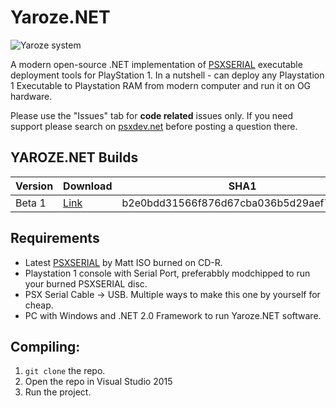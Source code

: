 # Yaroze.NET

![Yaroze system](https://upload.wikimedia.org/wikipedia/commons/thumb/1/1f/Net-Yaroze-Full-Sdk.jpg/300px-Net-Yaroze-Full-Sdk.jpg)

A modern open-source .NET implementation of [PSXSERIAL](http://www.psxdev.net/forum/viewtopic.php?f=69&t=378) executable deployment tools for PlayStation 1. In a nutshell - can deploy any Playstation 1 Executable to Playstation RAM from modern computer and run it on OG hardware.

Please use the "Issues" tab for **code related** issues only. If you need support please search on [psxdev.net](http://psxdev.net) before posting a question there.

## YAROZE.NET Builds

| Version | Download | SHA1 |
|---------|----------|------|
| Beta 1  | [Link]() | b2e0bdd31566f876d67cba036b5d29aef7ff257d  |

## Requirements

* Latest [PSXSERIAL](http://www.psxdev.net/downloads/psxserial-014.zip) by Matt ISO burned on CD-R.
* Playstation 1 console with Serial Port, preferabbly modchipped to run your burned PSXSERIAL disc.
* PSX Serial Cable -> USB. Multiple ways to make this one by yourself for cheap.
* PC with Windows and .NET 2.0 Framework to run Yaroze.NET software.

## Compiling:

1. `git clone` the repo.
2. Open the repo in Visual Studio 2015
3. Run the project.

